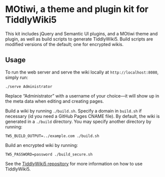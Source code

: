 # MOtiwi, a theme and plugin kit for TiddlyWiki5

This kit includes jQuery and Semantic UI plugins, and a MOtiwi theme and plugin, as well as build scripts to generate TiddlyWiki5. Build scripts are modified versions of the default; one for encrypted wikis.

## Usage

To run the web server and serve the wiki locally at `http://localhost:8080`, simply run:

`./serve Administrator`

Replace “Administrator” with a username of your choice—it will show up in the meta data when editing and creating pages.

Build a wiki by running `./build.sh`. Specify a domain in `build.sh` if necessary (id you need a GitHub Pages CNAME file). By default, the wiki is generated in a `./build` directory. You may specify another directory by running:

`TW5_BUILD_OUTPUT=../example.com ./build.sh`

Build an encrypted wiki by running:

`TW5_PASSWORD=password ./build_secure.sh`

See the [TiddlyWiki5 repository](https://github.com/Jermolene/TiddlyWiki5) for more information on how to use TiddlyWiki5.